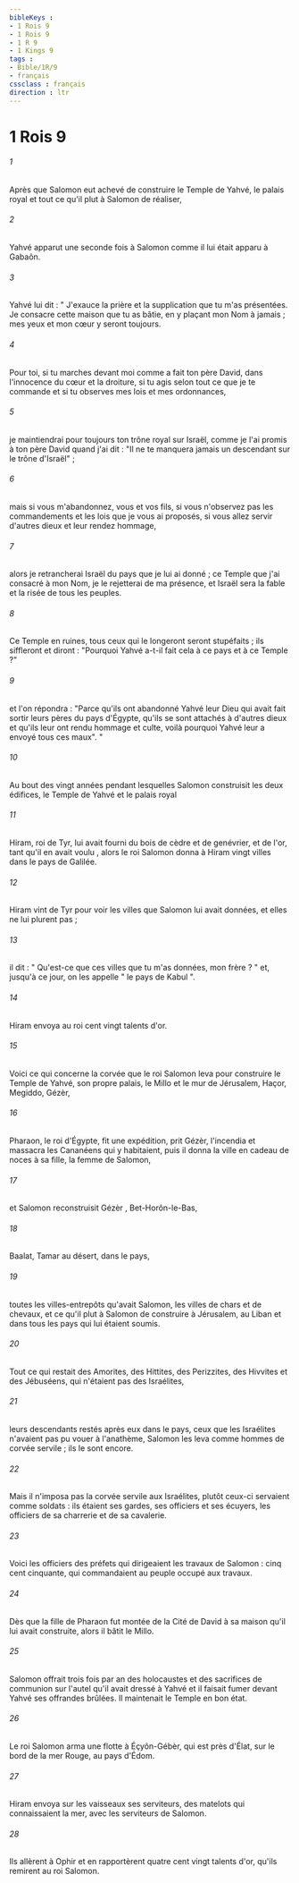 ```yaml
---
bibleKeys : 
- 1 Rois 9
- 1 Rois 9
- 1 R 9
- 1 Kings 9
tags : 
- Bible/1R/9
- français
cssclass : français
direction : ltr
---
```


# 1 Rois 9

###### 1
Après que Salomon eut achevé de construire le Temple de Yahvé, le palais royal et tout ce qu'il plut à Salomon de réaliser, 
###### 2
Yahvé apparut une seconde fois à Salomon comme il lui était apparu à Gabaôn. 
###### 3
Yahvé lui dit : " J'exauce la prière et la supplication que tu m'as présentées. Je consacre cette maison que tu as bâtie, en y plaçant mon Nom à jamais ; mes yeux et mon cœur y seront toujours. 
###### 4
Pour toi, si tu marches devant moi comme a fait ton père David, dans l'innocence du cœur et la droiture, si tu agis selon tout ce que je te commande et si tu observes mes lois et mes ordonnances, 
###### 5
je maintiendrai pour toujours ton trône royal sur Israël, comme je l'ai promis à ton père David quand j'ai dit : "Il ne te manquera jamais un descendant sur le trône d'Israël" ; 
###### 6
mais si vous m'abandonnez, vous et vos fils, si vous n'observez pas les commandements et les lois que je vous ai proposés, si vous allez servir d'autres dieux et leur rendez hommage, 
###### 7
alors je retrancherai Israël du pays que je lui ai donné ; ce Temple que j'ai consacré à mon Nom, je le rejetterai de ma présence, et Israël sera la fable et la risée de tous les peuples. 
###### 8
Ce Temple en ruines, tous ceux qui le longeront seront stupéfaits ; ils siffleront et diront : "Pourquoi Yahvé a-t-il fait cela à ce pays et à ce Temple ?" 
###### 9
et l'on répondra : "Parce qu'ils ont abandonné Yahvé leur Dieu qui avait fait sortir leurs pères du pays d'Égypte, qu'ils se sont attachés à d'autres dieux et qu'ils leur ont rendu hommage et culte, voilà pourquoi Yahvé leur a envoyé tous ces maux". "
###### 10
Au bout des vingt années pendant lesquelles Salomon construisit les deux édifices, le Temple de Yahvé et le palais royal 
###### 11
Hiram, roi de Tyr, lui avait fourni du bois de cèdre et de genévrier, et de l'or, tant qu'il en avait voulu , alors le roi Salomon donna à Hiram vingt villes dans le pays de Galilée. 
###### 12
Hiram vint de Tyr pour voir les villes que Salomon lui avait données, et elles ne lui plurent pas ; 
###### 13
il dit : " Qu'est-ce que ces villes que tu m'as données, mon frère ? " et, jusqu'à ce jour, on les appelle " le pays de Kabul ". 
###### 14
Hiram envoya au roi cent vingt talents d'or. 
###### 15
Voici ce qui concerne la corvée que le roi Salomon leva pour construire le Temple de Yahvé, son propre palais, le Millo et le mur de Jérusalem, Haçor, Megiddo, Gézèr, 
###### 16
Pharaon, le roi d'Égypte, fit une expédition, prit Gézèr, l'incendia et massacra les Cananéens qui y habitaient, puis il donna la ville en cadeau de noces à sa fille, la femme de Salomon, 
###### 17
et Salomon reconstruisit Gézèr , Bet-Horôn-le-Bas, 
###### 18
Baalat, Tamar au désert, dans le pays, 
###### 19
toutes les villes-entrepôts qu'avait Salomon, les villes de chars et de chevaux, et ce qu'il plut à Salomon de construire à Jérusalem, au Liban et dans tous les pays qui lui étaient soumis. 
###### 20
Tout ce qui restait des Amorites, des Hittites, des Perizzites, des Hivvites et des Jébuséens, qui n'étaient pas des Israélites, 
###### 21
leurs descendants restés après eux dans le pays, ceux que les Israélites n'avaient pas pu vouer à l'anathème, Salomon les leva comme hommes de corvée servile ; ils le sont encore. 
###### 22
Mais il n'imposa pas la corvée servile aux Israélites, plutôt ceux-ci servaient comme soldats : ils étaient ses gardes, ses officiers et ses écuyers, les officiers de sa charrerie et de sa cavalerie. 
###### 23
Voici les officiers des préfets qui dirigeaient les travaux de Salomon : cinq cent cinquante, qui commandaient au peuple occupé aux travaux. 
###### 24
Dès que la fille de Pharaon fut montée de la Cité de David à sa maison qu'il lui avait construite, alors il bâtit le Millo. 
###### 25
Salomon offrait trois fois par an des holocaustes et des sacrifices de communion sur l'autel qu'il avait dressé à Yahvé et il faisait fumer devant Yahvé ses offrandes brûlées. Il maintenait le Temple en bon état. 
###### 26
Le roi Salomon arma une flotte à Éçyôn-Gébèr, qui est près d'Élat, sur le bord de la mer Rouge, au pays d'Édom. 
###### 27
Hiram envoya sur les vaisseaux ses serviteurs, des matelots qui connaissaient la mer, avec les serviteurs de Salomon. 
###### 28
Ils allèrent à Ophir et en rapportèrent quatre cent vingt talents d'or, qu'ils remirent au roi Salomon.
